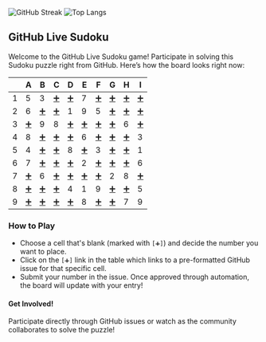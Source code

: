 

![GitHub Streak](https://github-readme-streak-stats.herokuapp.com/?user=kchemorion)   ![Top Langs](https://github-readme-stats.vercel.app/api/top-langs/?username=kchemorion&layout=compact)


## GitHub Live Sudoku

Welcome to the GitHub Live Sudoku game! Participate in solving this Sudoku puzzle right from GitHub. Here’s how the board looks right now:

|   | A | B | C | D | E | F | G | H | I |
| - | - | - | - | - | - | - | - | - | - |
| 1 | 5 | 3 | [➕](https://github.com/kchemorion/kchemorion/issues/new?title=Move+at+C1) | [➕](https://github.com/kchemorion/kchemorion/issues/new?title=Move+at+D1) | 7 | [➕](https://github.com/kchemorion/kchemorion/issues/new?title=Move+at+F1) | [➕](https://github.com/kchemorion/kchemorion/issues/new?title=Move+at+G1) | [➕](https://github.com/kchemorion/kchemorion/issues/new?title=Move+at+H1) | [➕](https://github.com/kchemorion/kchemorion/issues/new?title=Move+at+I1) |
| 2 | 6 | [➕](https://github.com/kchemorion/kchemorion/issues/new?title=Move+at+B2) | [➕](https://github.com/kchemorion/kchemorion/issues/new?title=Move+at+C2) | 1 | 9 | 5 | [➕](https://github.com/kchemorion/kchemorion/issues/new?title=Move+at+G2) | [➕](https://github.com/kchemorion/kchemorion/issues/new?title=Move+at+H2) | [➕](https://github.com/kchemorion/kchemorion/issues/new?title=Move+at+I2) |
| 3 | [➕](https://github.com/kchemorion/kchemorion/issues/new?title=Move+at+A3) | 9 | 8 | [➕](https://github.com/kchemorion/kchemorion/issues/new?title=Move+at+D3) | [➕](https://github.com/kchemorion/kchemorion/issues/new?title=Move+at+E3) | [➕](https://github.com/kchemorion/kchemorion/issues/new?title=Move+at+F3) | [➕](https://github.com/kchemorion/kchemorion/issues/new?title=Move+at+G3) | 6 | [➕](https://github.com/kchemorion/kchemorion/issues/new?title=Move+at+I3) |
| 4 | 8 | [➕](https://github.com/kchemorion/kchemorion/issues/new?title=Move+at+B4) | [➕](https://github.com/kchemorion/kchemorion/issues/new?title=Move+at+C4) | [➕](https://github.com/kchemorion/kchemorion/issues/new?title=Move+at+D4) | 6 | [➕](https://github.com/kchemorion/kchemorion/issues/new?title=Move+at+F4) | [➕](https://github.com/kchemorion/kchemorion/issues/new?title=Move+at+G4) | [➕](https://github.com/kchemorion/kchemorion/issues/new?title=Move+at+H4) | 3 |
| 5 | 4 | [➕](https://github.com/kchemorion/kchemorion/issues/new?title=Move+at+B5) | [➕](https://github.com/kchemorion/kchemorion/issues/new?title=Move+at+C5) | 8 | [➕](https://github.com/kchemorion/kchemorion/issues/new?title=Move+at+E5) | 3 | [➕](https://github.com/kchemorion/kchemorion/issues/new?title=Move+at+G5) | [➕](https://github.com/kchemorion/kchemorion/issues/new?title=Move+at+H5) | 1 |
| 6 | 7 | [➕](https://github.com/kchemorion/kchemorion/issues/new?title=Move+at+B6) | [➕](https://github.com/kchemorion/kchemorion/issues/new?title=Move+at+C6) | [➕](https://github.com/kchemorion/kchemorion/issues/new?title=Move+at+D6) | 2 | [➕](https://github.com/kchemorion/kchemorion/issues/new?title=Move+at+F6) | [➕](https://github.com/kchemorion/kchemorion/issues/new?title=Move+at+G6) | [➕](https://github.com/kchemorion/kchemorion/issues/new?title=Move+at+H6) | 6 |
| 7 | [➕](https://github.com/kchemorion/kchemorion/issues/new?title=Move+at+A7) | 6 | [➕](https://github.com/kchemorion/kchemorion/issues/new?title=Move+at+C7) | [➕](https://github.com/kchemorion/kchemorion/issues/new?title=Move+at+D7) | [➕](https://github.com/kchemorion/kchemorion/issues/new?title=Move+at+E7) | [➕](https://github.com/kchemorion/kchemorion/issues/new?title=Move+at+F7) | 2 | 8 | [➕](https://github.com/kchemorion/kchemorion/issues/new?title=Move+at+I7) |
| 8 | [➕](https://github.com/kchemorion/kchemorion/issues/new?title=Move+at+A8) | [➕](https://github.com/kchemorion/kchemorion/issues/new?title=Move+at+B8) | [➕](https://github.com/kchemorion/kchemorion/issues/new?title=Move+at+C8) | 4 | 1 | 9 | [➕](https://github.com/kchemorion/kchemorion/issues/new?title=Move+at+G8) | [➕](https://github.com/kchemorion/kchemorion/issues/new?title=Move+at+H8) | 5 |
| 9 | [➕](https://github.com/kchemorion/kchemorion/issues/new?title=Move+at+A9) | [➕](https://github.com/kchemorion/kchemorion/issues/new?title=Move+at+B9) | [➕](https://github.com/kchemorion/kchemorion/issues/new?title=Move+at+C9) | [➕](https://github.com/kchemorion/kchemorion/issues/new?title=Move+at+D9) | 8 | [➕](https://github.com/kchemorion/kchemorion/issues/new?title=Move+at+F9) | [➕](https://github.com/kchemorion/kchemorion/issues/new?title=Move+at+G9) | 7 | 9 |

### How to Play
- Choose a cell that's blank (marked with `[➕]`) and decide the number you want to place.
- Click on the `[➕]` link in the table which links to a pre-formatted GitHub issue for that specific cell.
- Submit your number in the issue. Once approved through automation, the board will update with your entry!

#### Get Involved!
Participate directly through GitHub issues or watch as the community collaborates to solve the puzzle!

